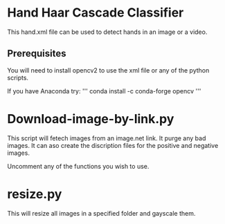 # Hand Haar Cascade Classifier

This hand.xml file can be used to detect hands in an image or a video.

## Prerequisites

You will need to install opencv2 to use the xml file or any of the python scripts.

If you have Anaconda try:
'''
conda install -c conda-forge opencv
'''

# Download-image-by-link.py

This script will fetech images from an image.net link.
It purge any bad images.
It can aso create the discription files for the positive and negative images.

Uncomment any of the functions you wish to use.

# resize.py

This will resize all images in a specified folder and gayscale them.
